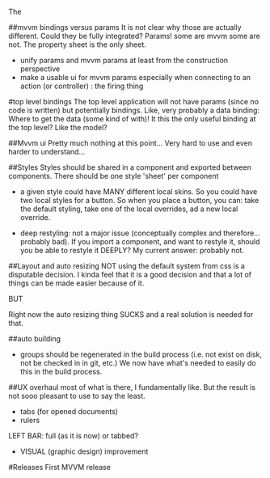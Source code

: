 The

##mvvm bindings versus params
It is not clear why those are actually different. Could they be fully integrated?
Params! some are mvvm some are not. The property sheet is the only sheet.

* unify params and mvvm params at least from the construction perspective
* make a usable ui for mvvm params especially when connecting to an action (or
controller) : the firing thing

#top level bindings
The top level application will not have params (since no code is written)
but potentially bindings. Like, very probably a data binding: Where to get
the data (some kind of with)! It this the only useful binding at the top
level? Like the model?

##Mvvm ui
Pretty much nothing at this point... Very hard to use and even harder to
understand...

##Styles
Styles should be shared in a component and exported between components. There
should be one style 'sheet' per component

+ a given style could have MANY different local skins. So you could have two
local styles for a button. So when you place a button, you can: take the default
styling, take one of the local overrides, ad a new local override.

+ deep restyling: not a major issue (conceptually complex and therefore...
probably bad). If you import a component, and want to restyle it, should you
be able to restyle it DEEPLY? My current answer: probably not.

##Layout and auto resizing
NOT using the default system from css is a disputable decision. I kinda feel
that it is a good decision and that a lot of things can be made easier because
of it.

BUT

Right now the auto resizing thing SUCKS and a real solution is needed for that.

##auto building
+ groups should be regenerated in the build process (i.e. not exist on disk, not
be checked in in git, etc.) We now have what's needed to easily do this in
the build process.


##UX overhaul
most of what is there, I fundamentally like. But the result is not sooo pleasant
to use to say the least.

+ tabs (for opened documents)
+ rulers

LEFT BAR: full (as it is now) or tabbed?

+ VISUAL (graphic design) improvement


#Releases
First MVVM release
